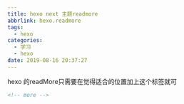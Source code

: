 ```yaml
---
title: hexo next 主题readmore
abbrlink: hexo.readmore
tags:
  - hexo
categories:
  - 学习
  - hexo
date: 2019-08-16 20:37:27
---
```


hexo 的readMore只需要在觉得适合的位置加上这个标签就可

```markdown
<!-- more -->
```

